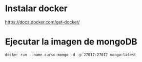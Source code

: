 # Instalar docker

https://docs.docker.com/get-docker/

# Ejecutar la imagen de mongoDB

`docker run --name curso-mongo -d -p 27017:27017 mongo:latest`
